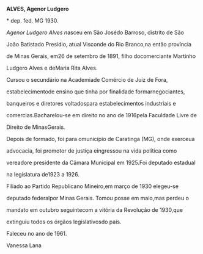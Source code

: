 **ALVES, Agenor Ludgero**



\* dep. fed. MG 1930.



*Agenor Ludgero Alves n*asceu em São Josédo Barroso, distrito de São

João Batistado Presídio, atual Visconde do Rio Branco,na então província

de Minas Gerais, em26 de setembro de 1891, filho docomerciante Martinho

Ludgero Alves e deMaria Rita Alves.



Cursou o secundário na Academiade Comércio de Juiz de Fora,

estabelecimentode ensino que tinha por finalidade formarnegociantes,

banqueiros e diretores voltadospara estabelecimentos industriais e

comercias.Bacharelou-se em direito no ano de 1916pela Faculdade Livre de

Direito de MinasGerais.



Depois de formado, foi para omunicípio de Caratinga (MG), onde exerceua

advocacia, foi promotor de justiça eingressou na vida política como

vereadore presidente da Câmara Municipal em 1925.Foi deputado estadual

na legislatura de1923 a 1926.



Filiado ao Partido Republicano Mineiro,em março de 1930 elegeu-se

deputado federalpor Minas Gerais. Tomou posse em maio,mas perdeu o

mandato em outubro seguintecom a vitória da Revolução de 1930,que

extinguiu todos os órgãos legislativosdo país.



Faleceu no ano de 1961.



Vanessa Lana



